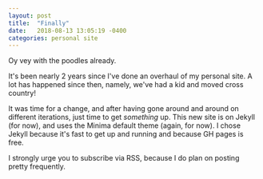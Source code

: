 ```yaml
---
layout: post
title:  "Finally"
date:   2018-08-13 13:05:19 -0400
categories: personal site
---
```

Oy vey with the poodles already. 

It's been nearly 2 years since I've done an overhaul of my personal site. A lot has happened since then, namely, we've had a kid and moved cross country! 

It was time for a change, and after having gone around and around on different iterations, just time to get *something* up. This new site is on Jekyll (for now), and uses the Minima default theme (again, for now). I chose Jekyll because it's fast to get up and running and because GH pages is free. 

I strongly urge you to subscribe via RSS, because I do plan on posting pretty frequently. 

